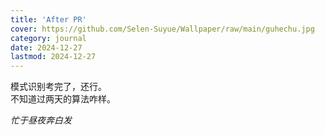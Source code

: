 ```yaml
---
title: 'After PR'
cover: https://github.com/Selen-Suyue/Wallpaper/raw/main/guhechu.jpg
category: journal
date: 2024-12-27
lastmod: 2024-12-27
---
```


模式识别考完了，还行。  
不知道过两天的算法咋样。  
  
*忙于昼夜奔白发*